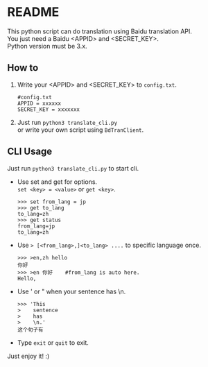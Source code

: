 # README #  
This python script can do translation using Baidu translation API.  
You just need a Baidu \<APPID\> and \<SECRET_KEY\>.  
Python version must be 3.x.

## How to ##  
1. Write your \<APPID\> and \<SECRET_KEY\> to `config.txt`.  
    ```
    #config.txt
    APPID = xxxxxx
    SECRET_KEY = xxxxxxx
    ```
    
2. Just run `python3 translate_cli.py`  
    or write your own script using `BdTranClient`.  

## CLI Usage ##  
Just run `python3 translate_cli.py` to start cli.  

- Use set and get for options.  
    `set <key> = <value>` or `get <key>`.
    ```
    >>> set from_lang = jp
    >>> get to_lang
    to_lang=zh
    >>> get status
    from_lang=jp
    to_lang=zh
    ```

- Use `> [<from_lang>,]<to_lang> ....` to specific language once.  
    ```
    >>> >en,zh hello
    你好
    >>> >en 你好    #from_lang is auto here.
    Hello,
    ```

- Use ' or " when your sentence has \n.  
    ```
    >>> 'This
    >    sentence
    >    has
    >    \n.'
    这个句子有
    ```
    
- Type `exit` or `quit` to exit.  
    
Just enjoy it! :)
